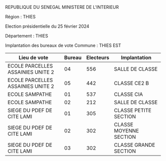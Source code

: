 REPUBLIQUE DU SENEGAL MINISTERE DE L'INTERIEUR

Région : THIES

Election présidentielle du 25 février 2024

Département : THIES

Implantation des bureaux de vote Commune : THIES EST

| Lieu de vote | Bureau | Electeurs | Implantation |
| - | - | - | - |
| ECOLE PARCELLES ASSAINIES UNITE 2 | 04 | 556 | SALLE DE CLASSE |
| ECOLE PARCELLES ASSAINIES UNITE 2 | 05 | 442 | CLASSE CE2 B |
| ECOLE SAMPATHE | 01 | 537 | CLASSE CIA |
| ECOLE SAMPATHE | 02 | 212 | SALLE DE CLASSE |
| SIEGE DU PDEF DE CITE LAMI | 01 | 305 | CLASSE PETITE SECTION |
| SIEGE DU PDEF DE CITE LAMI | 02 | 302 | CLASSE MOYENNE SECTION |
| SIEGE DU PDEF DE CITE LAMI | 03 | 302 | CLASSE GRANDE SECTION |

<!-- PageNumber="24/34" -->
